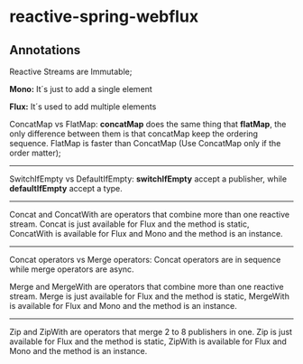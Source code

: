 # reactive-spring-webflux

## Annotations
Reactive Streams are Immutable;

**Mono:** It´s just to add a single element

**Flux:** It´s used to add multiple elements

ConcatMap vs FlatMap: **concatMap** does the same thing that **flatMap**, the only difference between them is that concatMap keep the ordering sequence.
FlatMap is faster than ConcatMap (Use ConcatMap only if the order matter);

---

SwitchIfEmpty vs DefaultIfEmpty: **switchIfEmpty** accept a publisher, while **defaultIfEmpty** accept a type.

---

Concat and ConcatWith are operators that combine more than one reactive stream.
Concat is just available for Flux and the method is static, ConcatWith is available for Flux and Mono and the method is an instance.

---

Concat operators vs Merge operators: Concat operators are in sequence while merge operators are async.

Merge and MergeWith are operators that combine more than one reactive stream.
Merge is just available for Flux and the method is static, MergeWith is available for Flux and Mono and the method is an instance.

---

Zip and ZipWith are operators that merge 2 to 8 publishers in one.
Zip is just available for Flux and the method is static, ZipWith is available for Flux and Mono and the method is an instance.